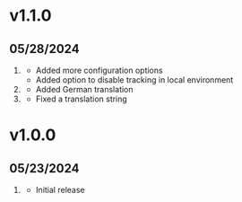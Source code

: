 # v1.1.0
##  05/28/2024

1. [](#new)
    * Added more configuration options
    * Added option to disable tracking in local environment
1. [](#improved)
    * Added German translation
1. [](#bugfix)
    * Fixed a translation string

# v1.0.0
##  05/23/2024

1. [](#new)
    * Initial release
